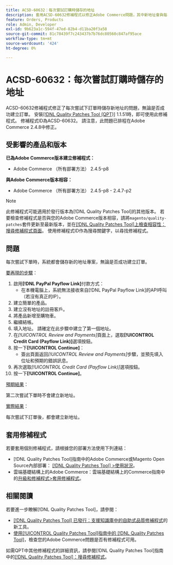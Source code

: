```yaml
---
title: ACSD-60632：每次嘗試訂購時儲存的地址
description: 套用ACSD-60632修補程式以修正Adobe Commerce問題，其中新地址會與每次嘗試下訂單一併儲存，無論是否成功建立訂單。
feature: Orders, Products
role: Admin, Developer
exl-id: 9b623a1c-594f-47ed-82b4-d11ba20f3a58
source-git-commit: 81c78439f7c243437b7b76dc80560c847af95ace
workflow-type: tm+mt
source-wordcount: '424'
ht-degree: 0%

---
```


# ACSD-60632：每次嘗試訂購時儲存的地址

ACSD-60632修補程式修正了每次嘗試下訂單時儲存新地址的問題，無論是否成功建立訂單。 安裝[[!DNL Quality Patches Tool (QPT)]](https://experienceleague.adobe.com/zh-hant/docs/commerce-knowledge-base/kb/announcements/commerce-announcements/magento-quality-patches-released-new-tool-to-self-serve-quality-patches) 1.1.51時，即可使用此修補程式。 修補程式ID為ACSD-60632。 請注意，此問題已排程在Adobe Commerce 2.4.8中修正。

## 受影響的產品和版本

**已為Adobe Commerce版本建立修補程式：**

* Adobe Commerce （所有部署方法） 2.4.5-p8

**與Adobe Commerce版本相容：**

* Adobe Commerce （所有部署方法） 2.4.5-p8 - 2.4.7-p2

>[!NOTE]
>
>此修補程式可能適用於發行版本為[!DNL Quality Patches Tool]的其他版本。 若要檢查修補程式是否與您的Adobe Commerce版本相容，請將`magento/quality-patches`套件更新至最新版本，並在[[!DNL Quality Patches Tool]上檢查相容性：搜尋修補程式頁面](https://experienceleague.adobe.com/tools/commerce-quality-patches/index.html?lang=zh-Hant)。 使用修補程式ID作為搜尋關鍵字，以尋找修補程式。

## 問題

每次嘗試下單時，系統都會儲存新的地址專案，無論是否成功建立訂單。

<u>要再現的步驟</u>：

1. 啟用&#x200B;**[!DNL PayPal Payflow Link]**&#x200B;付款方式：
   * 在本機電腦上，系統無法接收來自[!DNL PayPal Payflow Link]的API呼叫（若沒有真正的IP）。
1. 建立簡單的產品。
1. 建立沒有地址的註冊客戶。
1. 將產品新增至購物車。
1. 繼續結帳。
1. 填入地址。 請確定在此步驟中建立了第一個地址。
1. 在&#x200B;*[!UICONTROL Review and Payments]*&#x200B;頁面上，選取&#x200B;**[!UICONTROL Credit Card (Payflow Link)]**&#x200B;選項按鈕。
1. 按一下&#x200B;**[!UICONTROL Continue]**：
   * 簽出頁面返回&#x200B;*[!UICONTROL Review and Payments]*&#x200B;步驟，並預先填入位址和預期的錯誤訊息。
1. 再次選取&#x200B;*[!UICONTROL Credit Card (Payflow Link)]*&#x200B;選項按鈕。
1. 按一下&#x200B;**[!UICONTROL Continue]**。

<u>預期結果</u>：

第二次嘗試下單時不會建立新地址。

<u>實際結果</u>：

每次嘗試下訂單後，都會建立新地址。

## 套用修補程式

若要套用個別修補程式，請根據您的部署方法使用下列連結：

* [!DNL Quality Patches Tool]指南中的Adobe Commerce或Magento Open Source內部部署： [[!DNL Quality Patches Tool] >使用狀況](https://experienceleague.adobe.com/docs/commerce-operations/tools/quality-patches-tool/usage.html?lang=zh-Hant)。
* 雲端基礎結構上的Adobe Commerce：雲端基礎結構上的Commerce指南中的[升級和修補程式>套用修補程式](https://experienceleague.adobe.com/docs/commerce-cloud-service/user-guide/develop/upgrade/apply-patches.html?lang=zh-Hant)。

## 相關閱讀

若要進一步瞭解[!DNL Quality Patches Tool]，請參閱：

* [[!DNL Quality Patches Tool] 已發行：支援知識庫中的自助式品質修補程式](https://experienceleague.adobe.com/zh-hant/docs/commerce-knowledge-base/kb/announcements/commerce-announcements/magento-quality-patches-released-new-tool-to-self-serve-quality-patches)的新工具。
* [使用[!UICONTROL Quality Patches Tool]指南中的 [!DNL Quality Patches Tool]](/help/tools/quality-patches-tool/patches-available-in-qpt/check-patch-for-magento-issue-with-magento-quality-patches.md)，檢查您的Adobe Commerce問題是否有修補程式可用。

如需QPT中其他修補程式的詳細資訊，請參閱[!DNL Quality Patches Tool]指南中的[[!DNL Quality Patches Tool]：搜尋修補程式](https://experienceleague.adobe.com/tools/commerce-quality-patches/index.html?lang=zh-Hant)。
